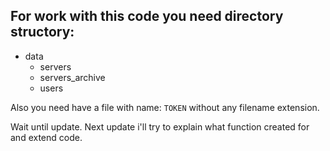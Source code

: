 ## For work with this code you need directory structory:
- data
  - servers
  - servers_archive
  - users

Also you need have a file with name: `TOKEN` without any filename extension.

Wait until update. Next update i'll try to explain what function created for and extend code.
